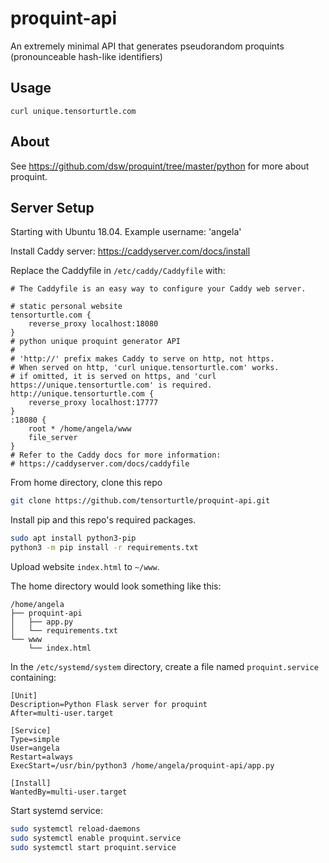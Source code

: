 # proquint-api
An extremely minimal API that generates pseudorandom proquints (pronounceable hash-like identifiers)

## Usage

```
curl unique.tensorturtle.com
```

## About

See https://github.com/dsw/proquint/tree/master/python for more about proquint.

## Server Setup

Starting with Ubuntu 18.04. Example username: 'angela'

Install Caddy server: https://caddyserver.com/docs/install

Replace the Caddyfile in `/etc/caddy/Caddyfile` with:
```
# The Caddyfile is an easy way to configure your Caddy web server.

# static personal website
tensorturtle.com {
	reverse_proxy localhost:18080
}
# python unique proquint generator API
#
# 'http://' prefix makes Caddy to serve on http, not https.
# When served on http, 'curl unique.tensorturtle.com' works.
# if omitted, it is served on https, and 'curl https://unique.tensorturtle.com' is required.
http://unique.tensorturtle.com {
	reverse_proxy localhost:17777
}
:18080 {
	root * /home/angela/www
	file_server
}
# Refer to the Caddy docs for more information:
# https://caddyserver.com/docs/caddyfile
```

From home directory, clone this repo

```bash
git clone https://github.com/tensorturtle/proquint-api.git
```

Install pip and this repo's required packages.

```bash
sudo apt install python3-pip
python3 -m pip install -r requirements.txt
```

Upload website `index.html` to `~/www`.

The home directory would look something like this:

```
/home/angela
├── proquint-api
│   ├── app.py
│   └── requirements.txt
└── www
    └── index.html
```

In the `/etc/systemd/system` directory, create a file named `proquint.service` containing:

```
[Unit]
Description=Python Flask server for proquint
After=multi-user.target

[Service]
Type=simple
User=angela
Restart=always
ExecStart=/usr/bin/python3 /home/angela/proquint-api/app.py

[Install]
WantedBy=multi-user.target
```

Start systemd service:
```bash
sudo systemctl reload-daemons
sudo systemctl enable proquint.service
sudo systemctl start proquint.service
```

